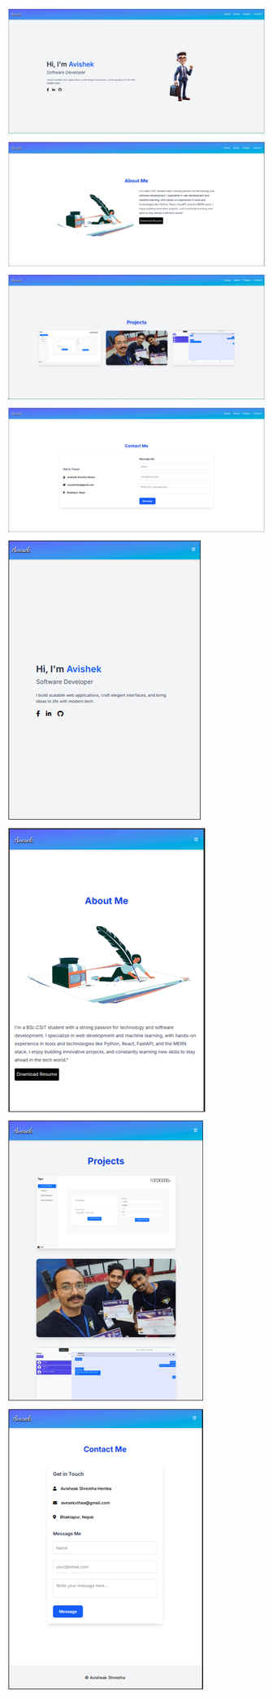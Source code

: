 ![](./screenshots/home.png)

![](./screenshots/about.png)

![](./screenshots/project.png)

![](./screenshots/contact.png)

![](./screenshots/home_response.png)

![](./screenshots/about_response.png)

![](./screenshots/project_response.png)

![](./screenshots/contact_response.png)

